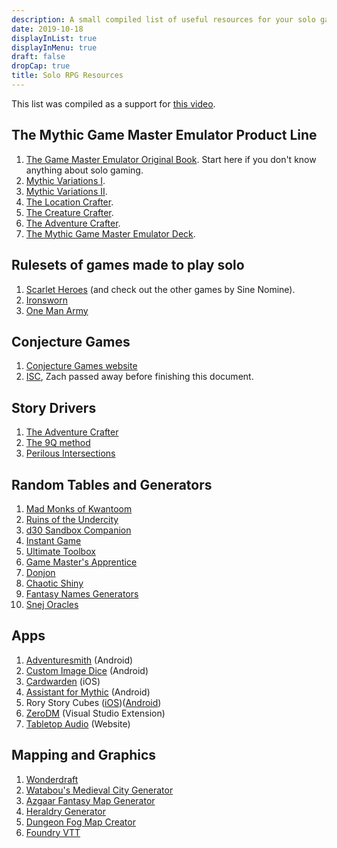 ```yaml
---
description: A small compiled list of useful resources for your solo games
date: 2019-10-18
displayInList: true
displayInMenu: true
draft: false
dropCap: true
title: Solo RPG Resources
---
```


This list was compiled as a support for [this video](https://www.youtube.com/watch?v=cn91TOf9j3M).

## The Mythic Game Master Emulator Product Line

1. [The Game Master Emulator Original Book](https://www.drivethrurpg.com/product/20798/Mythic-Game-Master-Emulator?affiliate_id=909715). Start here if you don't know anything about solo gaming.
2. [Mythic Variations I](https://www.drivethrurpg.com/product/25601/Mythic-Variations?affiliate_id=909715).
3. [Mythic Variations II](https://www.drivethrurpg.com/product/229391/Mythic-Variations-2?affiliate_id=909715).
4. [The Location Crafter](https://www.drivethrurpg.com/product/141633/The-Location-Crafter?affiliate_id=909715).
5. [The Creature Crafter](https://www.drivethrurpg.com/product/62850/The-Creature-Crafter?affiliate_id=909715).
6. [The Adventure Crafter](https://www.drivethrurpg.com/product/261479/The-Adventure-Crafter?affiliate_id=909715).
7. [The Mythic Game Master Emulator Deck](https://www.drivethrurpg.com/product/257195/Mythic-Game-Master-Emulator-Deck?affiliate_id=909715).

## Rulesets of games made to play solo

1. [Scarlet Heroes](https://www.drivethrurpg.com/product/127180/Scarlet-Heroes?affiliate_id=909715) (and check out the other games by Sine Nomine).
2. [Ironsworn](https://www.ironswornrpg.com/)
3. [One Man Army](https://github.com/rpg-tips/resources/blob/master/docs/one-man-army.pdf)

## Conjecture Games

1. [Conjecture Games website](http://conjecturegames.com/)
2. [ISC](https://github.com/rpg-tips/resources/blob/master/docs/isc.pdf), Zach passed away before finishing this document.

## Story Drivers

1. [The Adventure Crafter](https://wordmillgames.com/the-adventure-crafter.html)
2. [The 9Q method](https://drive.google.com/file/d/0B_68vh2U4DoKSzdCdEFZMFlNd0E/view)
3. [Perilous Intersections](http://noonetoplay.blogspot.com/2014/09/perilous-intersections-v-10.html)

## Random Tables and Generators

1. [Mad Monks of Kwantoom](https://www.drivethrurpg.com/product/129506/Mad-Monks-of-Kwantoom?affiliate_id=909715)
2. [Ruins of the Undercity](https://www.drivethrurpg.com/product/109821/Ruins-of-the-Undercity?affiliate_id=909715)
3. [d30 Sandbox Companion](https://www.drivethrurpg.com/product/124392/d30-Sandbox-Companion?affiliate_id=909715)
4. [Instant Game](http://www.nerdprideradio.com/Content/Downloads/InstantGame.pdf)
5. [Ultimate Toolbox](https://www.drivethrurpg.com/product/63106/Ultimate-Toolbox?affiliate_id=909715)
6. [Game Master's Apprentice](https://www.drivethrucards.com/product/125685/The-GameMasters-Apprentice-Base-Deck?affiliate_id=909715)
7. [Donjon](https://donjon.bin.sh/)
8. [Chaotic Shiny](http://chaoticshiny.com/index.php)
9. [Fantasy Names Generators](https://www.fantasynamegenerators.com/)
10. [Snej Oracles](https://github.com/snej/oracles)

## Apps

1. [Adventuresmith](https://play.google.com/store/apps/details?id=org.steavesea.adventuresmith&hl=en) (Android)
2. [Custom Image Dice](https://play.google.com/store/apps/details?id=org.boardnaut.studios.customimagedice&hl=en_US) (Android)
3. [Cardwarden](http://cardwarden.com/) (iOS)
4. [Assistant for Mythic](https://play.google.com/store/apps/details?id=hu.glezmen.mythicassistant&hl=en_US) (Android)
5. Rory Story Cubes ([iOS](https://apps.apple.com/gb/app/rorys-story-cubes/id342808551))([Android](https://play.google.com/store/apps/details?id=com.thecreativityhub.RSC&hl=en_US))
6. [ZeroDM](https://marketplace.visualstudio.com/items?itemName=juanlucha.zerogm) (Visual Studio Extension)
7. [Tabletop Audio](https://tabletopaudio.com/) (Website)


## Mapping and Graphics

1. [Wonderdraft](https://www.wonderdraft.net/)
2. [Watabou's Medieval City Generator](https://watabou.itch.io/medieval-fantasy-city-generator)
3. [Azgaar Fantasy Map Generator](https://azgaar.github.io/Fantasy-Map-Generator/)
4. [Heraldry Generator](https://worldspinner.com/heraldry/device_editor/)
5. [Dungeon Fog Map Creator](https://www.dungeonfog.com/ )
6. [Foundry VTT](http://foundryvtt.com/)
